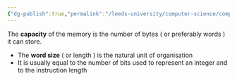```yaml
---
{"dg-publish":true,"permalink":"/leeds-university/computer-science/compulsory-modules/computer-architecture/section-9-memory/definitions/memory-capacity/","tags":["Definition"]}
---
```


The **capacity** of the memory is the number of bytes ( or preferably words ) it can store.
- The **word size** ( or length ) is the natural unit of organisation
- It is usually equal to the number of bits used to represent an integer and to the instruction length
